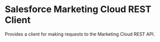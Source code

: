 # Salesforce Marketing Cloud REST Client
Provides a client for making requests to the Marketing Cloud REST API.
